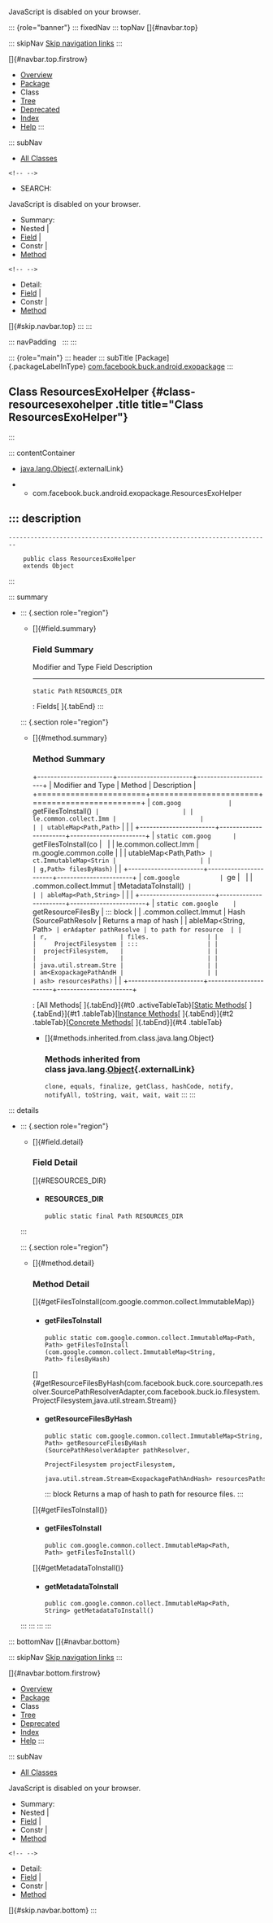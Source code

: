 <div>

JavaScript is disabled on your browser.

</div>

::: {role="banner"}
::: fixedNav
::: topNav
[]{#navbar.top}

::: skipNav
[Skip navigation links](#skip.navbar.top "Skip navigation links")
:::

[]{#navbar.top.firstrow}

-   [Overview](../../../../../index.html)
-   [Package](package-summary.html)
-   Class
-   [Tree](package-tree.html)
-   [Deprecated](../../../../../deprecated-list.html)
-   [Index](../../../../../index-all.html)
-   [Help](../../../../../help-doc.html)
:::

::: subNav
-   [All Classes](../../../../../allclasses.html)

```{=html}
<!-- -->
```
-   SEARCH:

<div>

<div>

JavaScript is disabled on your browser.

</div>

</div>

<div>

-   Summary: 
-   Nested \| 
-   [Field](#field.summary) \| 
-   Constr \| 
-   [Method](#method.summary)

```{=html}
<!-- -->
```
-   Detail: 
-   [Field](#field.detail) \| 
-   Constr \| 
-   [Method](#method.detail)

</div>

[]{#skip.navbar.top}
:::
:::

::: navPadding
 
:::
:::

::: {role="main"}
::: header
::: subTitle
[Package]{.packageLabelInType} [com.facebook.buck.android.exopackage](package-summary.html)
:::

## Class ResourcesExoHelper {#class-resourcesexohelper .title title="Class ResourcesExoHelper"}
:::

::: contentContainer
-   [java.lang.Object](http://docs.oracle.com/javase/7/docs/api/java/lang/Object.html?is-external=true "class or interface in java.lang"){.externalLink}

-   -   com.facebook.buck.android.exopackage.ResourcesExoHelper

::: description
-   

    ------------------------------------------------------------------------

        public class ResourcesExoHelper
        extends Object
:::

::: summary
-   ::: {.section role="region"}
    -   []{#field.summary}

        ### Field Summary

          Modifier and Type   Field             Description
          ------------------- ----------------- -------------
          `static Path`       `RESOURCES_DIR`    

          : Fields[ ]{.tabEnd}
    :::

    ::: {.section role="region"}
    -   []{#method.summary}

        ### Method Summary

        +-----------------------+-----------------------+-----------------------+
        | Modifier and Type     | Method                | Description           |
        +=======================+=======================+=======================+
        | `com.goog             | `getFilesToInstall()` |                       |
        | le.common.collect.Imm |                       |                       |
        | utableMap<Path,​Path>` |                       |                       |
        +-----------------------+-----------------------+-----------------------+
        | `static com.goog      | `getFilesToInstall​(co |                       |
        | le.common.collect.Imm | m.google.common.colle |                       |
        | utableMap<Path,​Path>` | ct.ImmutableMap<Strin |                       |
        |                       | g,​Path> filesByHash)` |                       |
        +-----------------------+-----------------------+-----------------------+
        | `com.google           | `ge                   |                       |
        | .common.collect.Immut | tMetadataToInstall()` |                       |
        | ableMap<Path,​String>` |                       |                       |
        +-----------------------+-----------------------+-----------------------+
        | `static com.google    | `getResourceFilesBy   | ::: block             |
        | .common.collect.Immut | Hash​(SourcePathResolv | Returns a map of hash |
        | ableMap<String,​Path>` | erAdapter pathResolve | to path for resource  |
        |                       | r,                    | files.                |
        |                       |     ProjectFilesystem | :::                   |
        |                       |  projectFilesystem,   |                       |
        |                       |                       |                       |
        |                       | java.util.stream.Stre |                       |
        |                       | am<ExopackagePathAndH |                       |
        |                       | ash> resourcesPaths)` |                       |
        +-----------------------+-----------------------+-----------------------+

        : [All Methods[ ]{.tabEnd}]{#t0 .activeTableTab}[[Static
        Methods](javascript:show(1);)[ ]{.tabEnd}]{#t1
        .tableTab}[[Instance
        Methods](javascript:show(2);)[ ]{.tabEnd}]{#t2
        .tableTab}[[Concrete
        Methods](javascript:show(8);)[ ]{.tabEnd}]{#t4 .tableTab}

        -   []{#methods.inherited.from.class.java.lang.Object}

            ### Methods inherited from class java.lang.[Object](http://docs.oracle.com/javase/7/docs/api/java/lang/Object.html?is-external=true "class or interface in java.lang"){.externalLink}

            `clone, equals, finalize, getClass, hashCode, notify, notifyAll, toString, wait, wait, wait`
    :::
:::

::: details
-   ::: {.section role="region"}
    -   []{#field.detail}

        ### Field Detail

        []{#RESOURCES_DIR}

        -   #### RESOURCES_DIR

                public static final Path RESOURCES_DIR
    :::

    ::: {.section role="region"}
    -   []{#method.detail}

        ### Method Detail

        []{#getFilesToInstall(com.google.common.collect.ImmutableMap)}

        -   #### getFilesToInstall

            ``` methodSignature
            public static com.google.common.collect.ImmutableMap<Path,​Path> getFilesToInstall​(com.google.common.collect.ImmutableMap<String,​Path> filesByHash)
            ```

        []{#getResourceFilesByHash(com.facebook.buck.core.sourcepath.resolver.SourcePathResolverAdapter,com.facebook.buck.io.filesystem.ProjectFilesystem,java.util.stream.Stream)}

        -   #### getResourceFilesByHash

            ``` methodSignature
            public static com.google.common.collect.ImmutableMap<String,​Path> getResourceFilesByHash​(SourcePathResolverAdapter pathResolver,
                                                                                                           ProjectFilesystem projectFilesystem,
                                                                                                           java.util.stream.Stream<ExopackagePathAndHash> resourcesPaths)
            ```

            ::: block
            Returns a map of hash to path for resource files.
            :::

        []{#getFilesToInstall()}

        -   #### getFilesToInstall

            ``` methodSignature
            public com.google.common.collect.ImmutableMap<Path,​Path> getFilesToInstall()
            ```

        []{#getMetadataToInstall()}

        -   #### getMetadataToInstall

            ``` methodSignature
            public com.google.common.collect.ImmutableMap<Path,​String> getMetadataToInstall()
            ```
    :::
:::
:::
:::

::: bottomNav
[]{#navbar.bottom}

::: skipNav
[Skip navigation links](#skip.navbar.bottom "Skip navigation links")
:::

[]{#navbar.bottom.firstrow}

-   [Overview](../../../../../index.html)
-   [Package](package-summary.html)
-   Class
-   [Tree](package-tree.html)
-   [Deprecated](../../../../../deprecated-list.html)
-   [Index](../../../../../index-all.html)
-   [Help](../../../../../help-doc.html)
:::

::: subNav
-   [All Classes](../../../../../allclasses.html)

<div>

<div>

JavaScript is disabled on your browser.

</div>

</div>

<div>

-   Summary: 
-   Nested \| 
-   [Field](#field.summary) \| 
-   Constr \| 
-   [Method](#method.summary)

```{=html}
<!-- -->
```
-   Detail: 
-   [Field](#field.detail) \| 
-   Constr \| 
-   [Method](#method.detail)

</div>

[]{#skip.navbar.bottom}
:::
